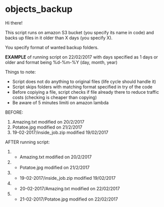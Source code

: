 # objects_backup

Hi there!

This script runs on amazon S3 bucket (you specify its name in code) and backs up files in it older than X days (you specify X).

You specify format of wanted backup folders.

**EXAMPLE** of running script on 22/02/2017 with days specified as 1 days or older and format being %d-%m-%Y (day, month, year)

Things to note:

* Script does not do anything to original files (life cycle should handle it)
* Script skips folders with matching format specified in try of the code
* Before copiying a file, script checks if file already there to reduce traffic costs (checking is cheaper than copying)
* Be aware of 5 minutes limiti on amazon lambda

BEFORE:

1. Amazing.txt modified on 20/2/2017
2. Potatoe.jpg modified on 21/2/2017
4. 19-02-2017/inside_job.zip modified 19/02/2017


AFTER running script:

1. - Amazing.txt modified on 20/2/2017
2. - Potatoe.jpg modified on 21/2/2017
3. - 19-02-2017/inside_job.zip modified 19/02/2017

4. - 20-02-2017/Amazing.txt modified on 22/02/2017
5. - 21-02-2017/Potatoe.jpg modified on 22/02/2017
